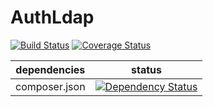 AuthLdap
====

[![Build Status](https://travis-ci.org/NetCommons3/AuthLdap.png?branch=master)](https://travis-ci.org/NetCommons3/AuthLdap)
[![Coverage Status](https://coveralls.io/repos/NetCommons3/AuthLdap/badge.png?branch=master)](https://coveralls.io/r/NetCommons3/AuthLdap?branch=master)

| dependencies | status |
| ------------ | ------ |
| composer.json | [![Dependency Status](https://www.versioneye.com/user/projects/53269172ec1375901800029c/badge.png)](https://www.versioneye.com/user/projects/53269172ec1375901800029c) |
